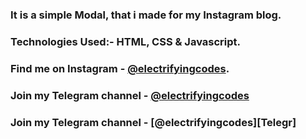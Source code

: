 ### It is a simple Modal, that i made for my Instagram blog.

### Technologies Used:- HTML, CSS & Javascript.

### Find me on Instagram - [@electrifyingcodes][Instagram].
### Join my Telegram channel - [@electrifyingcodes][Telegram]
### Join my Telegram channel - [@electrifyingcodes][Telegr]

[Instagram]: https://www.instagram.com/electrifyingcodes
[Telegram]: https://t.me/electrifyingcodes